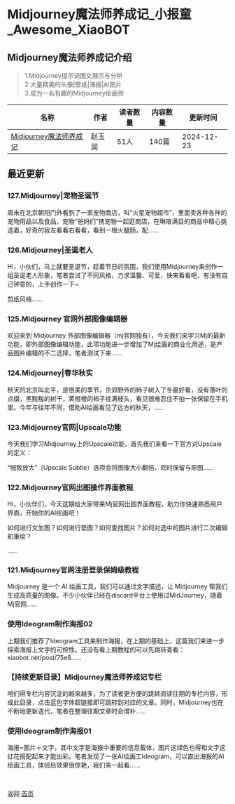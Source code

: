 # Midjourney魔法师养成记_小报童_Awesome_XiaoBOT

## Midjourney魔法师养成记介绍
> 1.Midjourney提示词图文展示与分析    
2.大量精美的头像|壁纸|海报|AI图片    
3.成为一名有趣的Midjourney绘画师  
  


|名称|作者|读者数量|内容数量|更新时间|
|---|---|---|---|---|
|[Midjourney魔法师养成记](https://xiaobot.net/p/ZyrAI?refer=0b133df9-27dc-423b-8101-639049001c13)|赵玉润|51人|140篇|2024-12-23|

## 最近更新
### 127.Midjourney|宠物圣诞节

周末在北京朝阳门外看到了一家宠物商店，叫“火星宠物超市”，里面卖各种各样的宠物用品以及食品，宠物“爸妈们”携宠物一起逛商店，在琳琅满目的商品中精心挑选着，好奇的我左看看右看看，看到一根火腿肠，配......

### 126.Midjourney|圣诞老人

Hi，小伙们，马上就要圣诞节，趁着节日的氛围，我们使用Midjourney来创作一组圣诞老人形象，笔者尝试了不同风格，力求温馨、可爱，快来看看吧，有没有自己钟意的，上手创作一下~

剪纸风格......

### 125.Midjourney 官网外部图像编辑器

欢迎来到 Midjourney
外部图像编辑器（mj官网独有），今天我们来学习Mj的最新功能，即外部图像编辑功能，此项功能进一步增加了Mj绘画的商业化用途，是产品图片编辑的不二选择，笔者测试下来......

### 124.Midjourney|春华秋实

秋天的北京叫北平，是很美的季节，京郊野外的柿子树入了冬最好看，没有落叶的点缀，黑黢黢的树干，黄橙橙的柿子挂满枝头，看见很难忍住不拍一张保留在手机里。今年与往年不同，借助AI绘画看见了远方的秋天，......

### 123.Midjourney官网|Upscale功能

今天我们学习Midjourney上的Upscale功能，首先我们来看一下官方对Upscale的定义：

“细致放大”（Upscale Subtle）选项会将图像大小翻倍，同时保留与原图......

### 122.Midjourney官网出图操作界面教程

Hi，小伙伴们，今天这期给大家带来Mj官网出图界面教程，助力你快速熟悉用户界面，开始你的AI绘画吧！

如何进行文生图？如何进行垫图？如何查找图片？如何对选中的图片进行二次编辑和重绘？

......

### 121.Midjourney官网注册登录保姆级教程

Midjourney 是一个 AI 绘画工具，我们可以通过文字描述，让 Midjourney
帮我们生成高质量的图像。不少小伙伴已经在discard平台上使用过MidJourney，随着Mj官网......

### 使用Ideogram制作海报02

上期我们推荐了Ideogram工具来制作海报，在上期的基础上，这篇我们来进一步探索海报上文字的可控性。还没有看上期教程的可以先跳转查看：xiaobot.net/post/75e8......

### 【持续更新目录】Midjourney魔法师养成记专栏

咱们得专栏内容沉淀的越来越多，为了读者更方便的跳转阅读往期的专栏内容，形成此目录，点击蓝色字体超链接即可跳转到对应的文章。同时，Midjourney也在不断地更新迭代，笔者在整理往期文章时会增补......

### 使用Ideogram制作海报01

海报=图片＋文字，其中文字是海报中重要的信息载体，图片这绿色也得和文字这红花搭配起来才能出彩。笔者发现了一张AI绘画工Ideogram，可以直出海报的AI绘画工具，体验后效果很惊艳，我们来一起看......


<a href="https://github.com/Reno9527/awesome-xiaobot" style="color: white; text-decoration: none;">awesome-xiaobot</a>

返回 [首页](../README.md)
